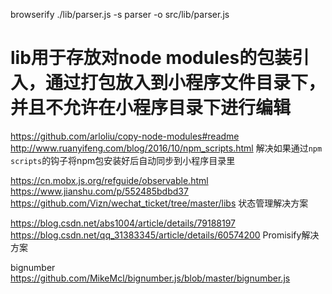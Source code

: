 browserify ./lib/parser.js -s parser -o src/lib/parser.js

# lib用于存放对node modules的包装引入，通过打包放入到小程序文件目录下，并且不允许在小程序目录下进行编辑

https://github.com/arloliu/copy-node-modules#readme
http://www.ruanyifeng.com/blog/2016/10/npm_scripts.html
解决如果通过`npm scripts`的钩子将npm包安装好后自动同步到小程序目录里

https://cn.mobx.js.org/refguide/observable.html
https://www.jianshu.com/p/552485bdbd37
https://github.com/Vizn/wechat_ticket/tree/master/libs
状态管理解决方案

https://blog.csdn.net/abs1004/article/details/79188197
https://blog.csdn.net/qq_31383345/article/details/60574200
Promisify解决方案

bignumber
https://github.com/MikeMcl/bignumber.js/blob/master/bignumber.js

